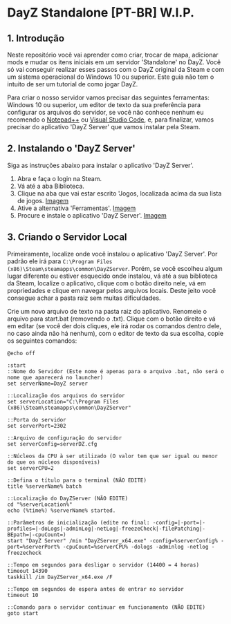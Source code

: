 # DayZ Standalone [PT-BR] W.I.P.

## 1. Introdução

Neste repositório você vai aprender como criar, trocar de mapa, adicionar mods e mudar os itens iniciais em um servidor 'Standalone' no DayZ. Você só vai conseguir realizar esses passos com o DayZ original da Steam e com um sistema operacional do Windows 10 ou superior. Este guia não tem o intuito de ser um tutorial de como jogar DayZ.
 
Para criar o nosso servidor vamos precisar das seguintes ferramentas: Windows 10 ou superior, um editor de texto da sua preferência para configurar os arquivos do servidor, se você não conhece nenhum eu recomendo o [Notepad++](https://notepad-plus-plus.org/downloads/) ou [Visual Studio Code](https://code.visualstudio.com/Download), e, para finalizar, vamos precisar do aplicativo 'DayZ Server' que vamos instalar pela Steam.

## 2. Instalando o 'DayZ Server'

Siga as instruções abaixo para instalar o aplicativo 'DayZ Server'.

 1. Abra e faça o login na Steam.
 2. Vá até a aba Biblioteca.
 3. Clique na aba que vai estar escrito 'Jogos, localizada acima da sua lista de jogos. [Imagem](https://prnt.sc/AisqsDSwcNoy)
 4. Ative a alternativa 'Ferramentas'. [Imagem](https://prnt.sc/BnnGXbihF8ZC)
 5. Procure e instale o aplicativo 'DayZ Server'. [Imagem](https://prnt.sc/wRsCVFLRz33g)

## 3. Criando o Servidor Local

Primeiramente, localize onde você instalou o aplicativo 'DayZ Server'. Por padrão ele irá para ```C:\Program Files (x86)\Steam\steamapps\common\DayZServer```. Porém, se você escolheu algum lugar diferente ou estiver esquecido onde instalou, vá até a sua biblioteca da Steam, localize o aplicativo, clique com o botão direito nele, vá em propriedades e clique em navegar pelos arquivos locais. Deste jeito você consegue achar a pasta raiz sem muitas dificuldades.

Crie um novo arquivo de texto na pasta raiz do aplicativo. Renomeie o arquivo para start.bat (removendo o .txt). Clique com o botão direito e vá em editar (se você der dois cliques, ele irá rodar os comandos dentro dele, no caso ainda não há nenhum), com o editor de texto da sua escolha, copie os seguintes comandos:

```
@echo off

:start
::Nome do Servidor (Este nome é apenas para o arquivo .bat, não será o nome que aparecerá no launcher)
set serverName=DayZ server

::Localização dos arquivos do servidor
set serverLocation="C:\Program Files (x86)\Steam\steamapps\common\DayZServer"

::Porta do servidor
set serverPort=2302

::Arquivo de configuração do servidor
set serverConfig=serverDZ.cfg

::Núcleos da CPU à ser utilizado (O valor tem que ser igual ou menor do que os núcleos disponíveis)
set serverCPU=2

::Defina o título para o terminal (NÃO EDITE)
title %serverName% batch

::Localização do DayZServer (NÃO EDITE)
cd "%serverLocation%"
echo (%time%) %serverName% started.

::Parâmetros de inicialização (edite no final: -config=|-port=|-profiles=|-doLogs|-adminLog|-netLog|-freezeCheck|-filePatching|-BEpath=|-cpuCount=)
start "DayZ Server" /min "DayZServer_x64.exe" -config=%serverConfig% -port=%serverPort% -cpuCount=%serverCPU% -dologs -adminlog -netlog -freezecheck

::Tempo em segundos para desligar o servidor (14400 = 4 horas)
timeout 14390
taskkill /im DayZServer_x64.exe /F

::Tempo em segundos de espera antes de entrar no servidor
timeout 10

::Comando para o servidor continuar em funcionamento (NÃO EDITE)
goto start 

```
